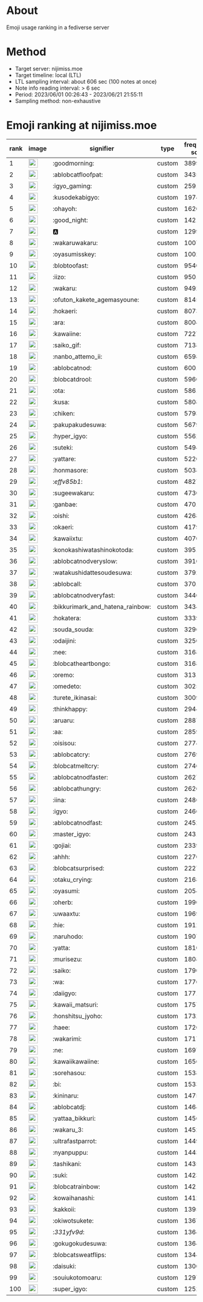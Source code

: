 # About
Emoji usage ranking in a fediverse server

# Method
- Target server: nijimiss.moe
- Target timeline: local (LTL)
- LTL sampling interval: about 606 sec (100 notes at once)
- Note info reading interval: > 6 sec
- Period: 2023/06/01 00:26:43 - 2023/06/21 21:55:11 
- Sampling method: non-exhaustive

# Emoji ranking at nijimiss.moe

|rank|image|signifier|type|frequency score|
|----|----|----|----|----|
|1|<img height="24" src="https://nijimiss.moe/emoji/goodmorning.webp">|:goodmorning:|custom|38997|
|2|<img height="24" src="https://nijimiss.moe/emoji/ablobcatfloofpat.webp">|:ablobcatfloofpat:|custom|34354|
|3|<img height="24" src="https://nijimiss.moe/emoji/igyo_gaming.webp">|:igyo_gaming:|custom|25912|
|4|<img height="24" src="https://nijimiss.moe/emoji/kusodekabigyo.webp">|:kusodekabigyo:|custom|19747|
|5|<img height="24" src="https://nijimiss.moe/emoji/ohayoh.webp">|:ohayoh:|custom|16209|
|6|<img height="24" src="https://nijimiss.moe/emoji/good_night.webp">|:good_night:|custom|14214|
|7|<img height="24" src="https://nijimiss.moe/emoji/a.webp">|:a:|custom|12991|
|8|<img height="24" src="https://nijimiss.moe/emoji/wakaruwakaru.webp">|:wakaruwakaru:|custom|10072|
|9|<img height="24" src="https://nijimiss.moe/emoji/oyasumisskey.webp">|:oyasumisskey:|custom|10026|
|10|<img height="24" src="https://nijimiss.moe/emoji/blobtoofast.webp">|:blobtoofast:|custom|9540|
|11|<img height="24" src="https://nijimiss.moe/emoji/iizo.webp">|:iizo:|custom|9501|
|12|<img height="24" src="https://nijimiss.moe/emoji/wakaru.webp">|:wakaru:|custom|9492|
|13|<img height="24" src="https://nijimiss.moe/emoji/ofuton_kakete_agemasyoune.webp">|:ofuton_kakete_agemasyoune:|custom|8145|
|14|<img height="24" src="https://nijimiss.moe/emoji/hokaeri.webp">|:hokaeri:|custom|8073|
|15|<img height="24" src="https://nijimiss.moe/emoji/ara.webp">|:ara:|custom|8004|
|16|<img height="24" src="https://nijimiss.moe/emoji/kawaiine.webp">|:kawaiine:|custom|7227|
|17|<img height="24" src="https://nijimiss.moe/emoji/saiko_gif.webp">|:saiko_gif:|custom|7138|
|18|<img height="24" src="https://nijimiss.moe/emoji/nanbo_attemo_ii.webp">|:nanbo_attemo_ii:|custom|6598|
|19|<img height="24" src="https://nijimiss.moe/emoji/ablobcatnod.webp">|:ablobcatnod:|custom|6001|
|20|<img height="24" src="https://nijimiss.moe/emoji/blobcatdrool.webp">|:blobcatdrool:|custom|5960|
|21|<img height="24" src="https://nijimiss.moe/emoji/ota.webp">|:ota:|custom|5861|
|22|<img height="24" src="https://nijimiss.moe/emoji/kusa.webp">|:kusa:|custom|5808|
|23|<img height="24" src="https://nijimiss.moe/emoji/chiken.webp">|:chiken:|custom|5793|
|24|<img height="24" src="https://nijimiss.moe/emoji/pakupakudesuwa.webp">|:pakupakudesuwa:|custom|5679|
|25|<img height="24" src="https://nijimiss.moe/emoji/hyper_igyo.webp">|:hyper_igyo:|custom|5562|
|26|<img height="24" src="https://nijimiss.moe/emoji/suteki.webp">|:suteki:|custom|5494|
|27|<img height="24" src="https://nijimiss.moe/emoji/yattare.webp">|:yattare:|custom|5220|
|28|<img height="24" src="https://nijimiss.moe/emoji/honmasore.webp">|:honmasore:|custom|5038|
|29|<img height="24" src="https://nijimiss.moe/emoji/_effv85b1_.webp">|:_effv85b1_:|custom|4827|
|30|<img height="24" src="https://nijimiss.moe/emoji/sugeewakaru.webp">|:sugeewakaru:|custom|4730|
|31|<img height="24" src="https://nijimiss.moe/emoji/ganbae.webp">|:ganbae:|custom|4701|
|32|<img height="24" src="https://nijimiss.moe/emoji/oishi.webp">|:oishi:|custom|4268|
|33|<img height="24" src="https://nijimiss.moe/emoji/okaeri.webp">|:okaeri:|custom|4179|
|34|<img height="24" src="https://nijimiss.moe/emoji/kawaiixtu.webp">|:kawaiixtu:|custom|4070|
|35|<img height="24" src="https://nijimiss.moe/emoji/konokashiwatashinokotoda.webp">|:konokashiwatashinokotoda:|custom|3951|
|36|<img height="24" src="https://nijimiss.moe/emoji/ablobcatnodveryslow.webp">|:ablobcatnodveryslow:|custom|3910|
|37|<img height="24" src="https://nijimiss.moe/emoji/watakushidattesoudesuwa.webp">|:watakushidattesoudesuwa:|custom|3792|
|38|<img height="24" src="https://nijimiss.moe/emoji/ablobcall.webp">|:ablobcall:|custom|3701|
|39|<img height="24" src="https://nijimiss.moe/emoji/ablobcatnodveryfast.webp">|:ablobcatnodveryfast:|custom|3446|
|40|<img height="24" src="https://nijimiss.moe/emoji/bikkurimark_and_hatena_rainbow.webp">|:bikkurimark_and_hatena_rainbow:|custom|3434|
|41|<img height="24" src="https://nijimiss.moe/emoji/hokatera.webp">|:hokatera:|custom|3339|
|42|<img height="24" src="https://nijimiss.moe/emoji/souda_souda.webp">|:souda_souda:|custom|3296|
|43|<img height="24" src="https://nijimiss.moe/emoji/odaijini.webp">|:odaijini:|custom|3250|
|44|<img height="24" src="https://nijimiss.moe/emoji/nee.webp">|:nee:|custom|3168|
|45|<img height="24" src="https://nijimiss.moe/emoji/blobcatheartbongo.webp">|:blobcatheartbongo:|custom|3168|
|46|<img height="24" src="https://nijimiss.moe/emoji/oremo.webp">|:oremo:|custom|3131|
|47|<img height="24" src="https://nijimiss.moe/emoji/omedeto.webp">|:omedeto:|custom|3025|
|48|<img height="24" src="https://nijimiss.moe/emoji/turete_ikinasai.webp">|:turete_ikinasai:|custom|3009|
|49|<img height="24" src="https://nijimiss.moe/emoji/thinkhappy.webp">|:thinkhappy:|custom|2944|
|50|<img height="24" src="https://nijimiss.moe/emoji/aruaru.webp">|:aruaru:|custom|2887|
|51|<img height="24" src="https://nijimiss.moe/emoji/aa.webp">|:aa:|custom|2859|
|52|<img height="24" src="https://nijimiss.moe/emoji/oisisou.webp">|:oisisou:|custom|2774|
|53|<img height="24" src="https://nijimiss.moe/emoji/ablobcatcry.webp">|:ablobcatcry:|custom|2769|
|54|<img height="24" src="https://nijimiss.moe/emoji/blobcatmeltcry.webp">|:blobcatmeltcry:|custom|2746|
|55|<img height="24" src="https://nijimiss.moe/emoji/ablobcatnodfaster.webp">|:ablobcatnodfaster:|custom|2627|
|56|<img height="24" src="https://nijimiss.moe/emoji/ablobcathungry.webp">|:ablobcathungry:|custom|2626|
|57|<img height="24" src="https://nijimiss.moe/emoji/iina.webp">|:iina:|custom|2486|
|58|<img height="24" src="https://nijimiss.moe/emoji/igyo.webp">|:igyo:|custom|2466|
|59|<img height="24" src="https://nijimiss.moe/emoji/ablobcatnodfast.webp">|:ablobcatnodfast:|custom|2452|
|60|<img height="24" src="https://nijimiss.moe/emoji/master_igyo.webp">|:master_igyo:|custom|2431|
|61|<img height="24" src="https://nijimiss.moe/emoji/gojiai.webp">|:gojiai:|custom|2339|
|62|<img height="24" src="https://nijimiss.moe/emoji/ahhh.webp">|:ahhh:|custom|2270|
|63|<img height="24" src="https://nijimiss.moe/emoji/blobcatsurprised.webp">|:blobcatsurprised:|custom|2227|
|64|<img height="24" src="https://nijimiss.moe/emoji/otaku_crying.webp">|:otaku_crying:|custom|2168|
|65|<img height="24" src="https://nijimiss.moe/emoji/oyasumi.webp">|:oyasumi:|custom|2054|
|66|<img height="24" src="https://nijimiss.moe/emoji/oherb.webp">|:oherb:|custom|1990|
|67|<img height="24" src="https://nijimiss.moe/emoji/uwaaxtu.webp">|:uwaaxtu:|custom|1969|
|68|<img height="24" src="https://nijimiss.moe/emoji/hie.webp">|:hie:|custom|1912|
|69|<img height="24" src="https://nijimiss.moe/emoji/naruhodo.webp">|:naruhodo:|custom|1907|
|70|<img height="24" src="https://nijimiss.moe/emoji/yatta.webp">|:yatta:|custom|1810|
|71|<img height="24" src="https://nijimiss.moe/emoji/murisezu.webp">|:murisezu:|custom|1808|
|72|<img height="24" src="https://nijimiss.moe/emoji/saiko.webp">|:saiko:|custom|1790|
|73|<img height="24" src="https://nijimiss.moe/emoji/wa.webp">|:wa:|custom|1776|
|74|<img height="24" src="https://nijimiss.moe/emoji/daiigyo.webp">|:daiigyo:|custom|1771|
|75|<img height="24" src="https://nijimiss.moe/emoji/kawaii_matsuri.webp">|:kawaii_matsuri:|custom|1757|
|76|<img height="24" src="https://nijimiss.moe/emoji/honshitsu_jyoho.webp">|:honshitsu_jyoho:|custom|1732|
|77|<img height="24" src="https://nijimiss.moe/emoji/haee.webp">|:haee:|custom|1726|
|78|<img height="24" src="https://nijimiss.moe/emoji/wakarimi.webp">|:wakarimi:|custom|1717|
|79|<img height="24" src="https://nijimiss.moe/emoji/ne.webp">|:ne:|custom|1697|
|80|<img height="24" src="https://nijimiss.moe/emoji/kawaiikawaiine.webp">|:kawaiikawaiine:|custom|1656|
|81|<img height="24" src="https://nijimiss.moe/emoji/sorehasou.webp">|:sorehasou:|custom|1538|
|82|<img height="24" src="https://nijimiss.moe/emoji/bi.webp">|:bi:|custom|1533|
|83|<img height="24" src="https://nijimiss.moe/emoji/kininaru.webp">|:kininaru:|custom|1475|
|84|<img height="24" src="https://nijimiss.moe/emoji/ablobcatdj.webp">|:ablobcatdj:|custom|1464|
|85|<img height="24" src="https://nijimiss.moe/emoji/yattaa_bikkuri.webp">|:yattaa_bikkuri:|custom|1456|
|86|<img height="24" src="https://nijimiss.moe/emoji/wakaru_3.webp">|:wakaru_3:|custom|1452|
|87|<img height="24" src="https://nijimiss.moe/emoji/ultrafastparrot.webp">|:ultrafastparrot:|custom|1449|
|88|<img height="24" src="https://nijimiss.moe/emoji/nyanpuppu.webp">|:nyanpuppu:|custom|1443|
|89|<img height="24" src="https://nijimiss.moe/emoji/tashikani.webp">|:tashikani:|custom|1435|
|90|<img height="24" src="https://nijimiss.moe/emoji/suki.webp">|:suki:|custom|1423|
|91|<img height="24" src="https://nijimiss.moe/emoji/blobcatrainbow.webp">|:blobcatrainbow:|custom|1421|
|92|<img height="24" src="https://nijimiss.moe/emoji/kowaihanashi.webp">|:kowaihanashi:|custom|1412|
|93|<img height="24" src="https://nijimiss.moe/emoji/kakkoii.webp">|:kakkoii:|custom|1395|
|94|<img height="24" src="https://nijimiss.moe/emoji/okiwotsukete.webp">|:okiwotsukete:|custom|1367|
|95|<img height="24" src="https://nijimiss.moe/emoji/_331yfv9d_.webp">|:_331yfv9d_:|custom|1364|
|96|<img height="24" src="https://nijimiss.moe/emoji/gokugokudesuwa.webp">|:gokugokudesuwa:|custom|1364|
|97|<img height="24" src="https://nijimiss.moe/emoji/blobcatsweatflips.webp">|:blobcatsweatflips:|custom|1344|
|98|<img height="24" src="https://nijimiss.moe/emoji/daisuki.webp">|:daisuki:|custom|1300|
|99|<img height="24" src="https://nijimiss.moe/emoji/souiukotomoaru.webp">|:souiukotomoaru:|custom|1297|
|100|<img height="24" src="https://nijimiss.moe/emoji/super_igyo.webp">|:super_igyo:|custom|1252|
